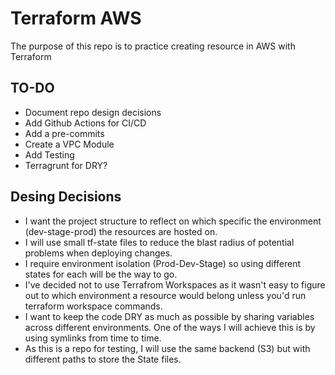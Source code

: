 # Terraform AWS

The purpose of this repo is to practice creating resource in AWS with Terraform

## TO-DO

- Document repo design decisions
- Add Github Actions for CI/CD
- Add a pre-commits
- Create a VPC Module
- Add Testing
- Terragrunt for DRY?

## Desing Decisions

- I want the project structure to reflect on which specific the environment (dev-stage-prod) the resources are hosted on.
- I will use small tf-state files to reduce the blast radius of potential problems when deploying changes.
- I require environment isolation (Prod-Dev-Stage) so using different states for each will be the way to go.
- I've decided not to use Terrafrom Workspaces as it wasn't easy to figure out to which environment a resource would belong unless you'd run terraform workspace commands.
- I want to keep the code DRY as much as possible by sharing variables across different environments. One of the ways I will achieve this is by using symlinks from time to time.
- As this is a repo for testing, I will use the same backend (S3) but with different paths to store the State files.

